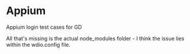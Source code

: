 # Appium
Appium login test cases for GD


All that's missing is the actual node_modules folder - I think the issue lies within the wdio.config file. 
